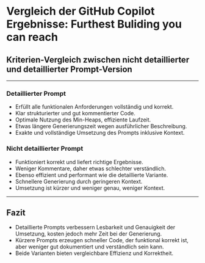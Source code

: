 # Vergleich der GitHub Copilot Ergebnisse: Furthest Buliding you can reach

## Kriterien-Vergleich zwischen **nicht detaillierter** und **detaillierter** Prompt-Version

---

### Detaillierter Prompt

- Erfüllt alle funktionalen Anforderungen vollständig und korrekt.
- Klar strukturierter und gut kommentierter Code.
- Optimale Nutzung des Min-Heaps, effiziente Laufzeit.
- Etwas längere Generierungszeit wegen ausführlicher Beschreibung.
- Exakte und vollständige Umsetzung des Prompts inklusive Kontext.

### Nicht detaillierter Prompt

- Funktioniert korrekt und liefert richtige Ergebnisse.
- Weniger Kommentare, daher etwas schlechter verständlich.
- Ebenso effizient und performant wie die detaillierte Variante.
- Schnellere Generierung durch geringeren Kontext.
- Umsetzung ist kürzer und weniger genau, weniger Kontext.

---

## Fazit

- Detaillierte Prompts verbessern Lesbarkeit und Genauigkeit der Umsetzung, kosten jedoch mehr Zeit bei der Generierung.
- Kürzere Prompts erzeugen schneller Code, der funktional korrekt ist, aber weniger gut dokumentiert und verständlich sein kann.
- Beide Varianten bieten vergleichbare Effizienz und Korrektheit.

